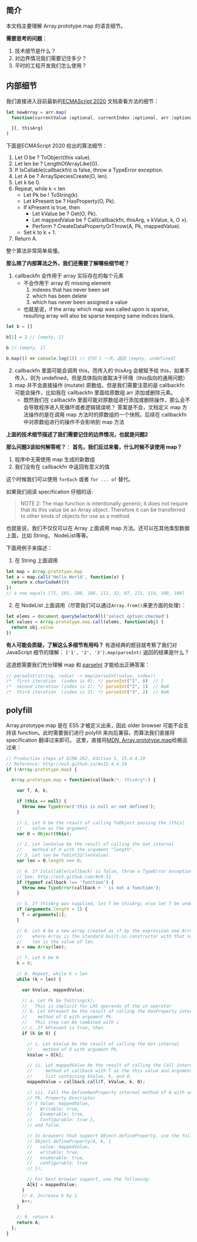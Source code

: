 ## 简介
本文档主要理解 Array.prototype.map 的语言细节。

**需要思考的问题**：
1. 技术细节是什么？
2. 对边界情况我们需要记住多少？
3. 平时的工程开发我们怎么使用？

## 内部细节
我们直接进入目前最新的[ECMAScript 2020](https://tc39.es/ecma262/#sec-completion-record-specification-type) 文档查看方法的细节：
```javascript
let newArray = arr.map(
  function(currentValue |optional, currentIndex |optional, arr |optional) {

  }[, thisArg]
)

```
下面是ECMAScript 2020 给出的算法细节：
1. Let O be ? ToObject(this value).
2. Let len be ? LengthOfArrayLike(O).
3. If IsCallable(callbackfn) is false, throw a TypeError exception.
4. Let A be ? ArraySpeciesCreate(O, len).
5. Let k be 0.
6. Repeat, while k < len
    - Let Pk be ! ToString(k).
    - Let kPresent be ? HasProperty(O, Pk).
    - If kPresent is true, then
      - Let kValue be ? Get(O, Pk).
      - Let mappedValue be ? Call(callbackfn, thisArg, « kValue, k, O »).
      - Perform ? CreateDataPropertyOrThrow(A, Pk, mappedValue).
    -  Set k to k + 1.
8. Return A.

整个算法非常简单易懂。

**那么除了内部算法之外，我们还需要了解哪些细节呢？**
1. callbackfn 会作用于 array 实际存在的每个元素
    - 不会作用于 array 的 missing element
         1. indexes that has never been set
         2. which has been delete
         3. which has never been assigned a value
    - 也就是说，if the array which map was called upon is sparse, resulting array will also be sparse keeping same indices blank.
```javascript
let b = []

b[1] = 2 // [empty, 2]

b // [empty, 2]

b.map(() => console.log(1)) // 打印 1 一次，返回 [empty, undefined]
```
2. callbackfn 里面可能会调用 this，而传入的 thisArg 会被赋予给 this，如果不传入，则为 undefined，但是具体指向谁取决于环境（this指向的通用问题）
3. map 并不会直接操作 (mutate) 原数组，但是我们需要注意的是 callbackfn 可能会操作，比如我在 callbackfn 里面给原数组 arr 添加或删除元素。
    - 既然我们在 callbackfn 里面可能对原数组进行添加或删除操作，那么会不会导致程序进入死循环或者逻辑错误呢？ 答案是不会，文档定义 map 方法操作的是在调用 map 方法时的原数组的一个快照。后续在 callbackfn 中对原数组进行的操作不会影响到 map 方法  

**上面的技术细节描述了我们需要记住的边界情况，也就是问题2**


**那么问题3该如何解答呢？**：
**首先，我们反过来看，什么时候不该使用 map？**
1. 程序中无需使用 map 生成的新数组
2. 我们没有在 callbackfn 中返回有意义的值

这个时候我们可以使用 `forEach` 或者 `for ... of` 替代。

如果我们阅读 specification 仔细的话:
> NOTE 2:
The map function is intentionally generic; it does not require that its this value be an Array object. Therefore it can be transferred to other kinds of objects for use as a method.

也就是说，我们不仅仅可以在 Array 上面调用 map 方法。还可以在其他类型数据上面，比如 String， NodeList等等。

下面用例子来描述：
1. 在 String 上面调用
```javascript
let map = Array.prototype.map
let a = map.call('Hello World', function(x) { 
  return x.charCodeAt(0)
})
// a now equals [72, 101, 108, 108, 111, 32, 87, 111, 114, 108, 100]

```
2. 在 NodeList 上面调用（尽管我们可以通过`Array.from()`来更方面的处理）：
```javascript
let elems = document.querySelectorAll('select option:checked')
let values = Array.prototype.map.call(elems, function(obj) {
  return obj.value
})
```

**有人可能会质疑，了解这么多细节有用吗？**
有道经典的题目就考察了我们对 JavaScript 细节的理解：
`['1', '2', '3'].map(parseInt)` 返回的结果是什么？

这道题需要我们充分理解 map 和 [parseInt](./built-in-parseInt.md) 才能给出正确答案：
```javascript
// parseInt(string, radix) -> map(parseInt(value, index))
/*  first iteration  (index is 0): */ parseInt("1", 0)  // 1
/*  second iteration (index is 1): */ parseInt("2", 1)  // NaN
/*  third iteration  (index is 2): */ parseInt("3", 2)  // NaN
```


## polyfill
Array.prototype.map 是在 ES5 才被定义出来，因此 older browser 可能不会支持该 function。此时需要我们进行 polyfill 来向后兼容。而算法我们直接将 specification 翻译过来即可。
这里，直接将[MDN, Array.prototype.map](https://developer.mozilla.org/en-US/docs/Web/JavaScript/Reference/Global_Objects/Array/map)给搬运过来：
```javascript
// Production steps of ECMA-262, Edition 5, 15.4.4.19
// Reference: http://es5.github.io/#x15.4.4.19
if (!Array.prototype.map) {

  Array.prototype.map = function(callback/*, thisArg*/) {

    var T, A, k;

    if (this == null) {
      throw new TypeError('this is null or not defined');
    }

    // 1. Let O be the result of calling ToObject passing the |this| 
    //    value as the argument.
    var O = Object(this);

    // 2. Let lenValue be the result of calling the Get internal 
    //    method of O with the argument "length".
    // 3. Let len be ToUint32(lenValue).
    var len = O.length >>> 0;

    // 4. If IsCallable(callback) is false, throw a TypeError exception.
    // See: http://es5.github.com/#x9.11
    if (typeof callback !== 'function') {
      throw new TypeError(callback + ' is not a function');
    }

    // 5. If thisArg was supplied, let T be thisArg; else let T be undefined.
    if (arguments.length > 1) {
      T = arguments[1];
    }

    // 6. Let A be a new array created as if by the expression new Array(len) 
    //    where Array is the standard built-in constructor with that name and 
    //    len is the value of len.
    A = new Array(len);

    // 7. Let k be 0
    k = 0;

    // 8. Repeat, while k < len
    while (k < len) {

      var kValue, mappedValue;

      // a. Let Pk be ToString(k).
      //   This is implicit for LHS operands of the in operator
      // b. Let kPresent be the result of calling the HasProperty internal 
      //    method of O with argument Pk.
      //   This step can be combined with c
      // c. If kPresent is true, then
      if (k in O) {

        // i. Let kValue be the result of calling the Get internal 
        //    method of O with argument Pk.
        kValue = O[k];

        // ii. Let mappedValue be the result of calling the Call internal 
        //     method of callback with T as the this value and argument 
        //     list containing kValue, k, and O.
        mappedValue = callback.call(T, kValue, k, O);

        // iii. Call the DefineOwnProperty internal method of A with arguments
        // Pk, Property Descriptor
        // { Value: mappedValue,
        //   Writable: true,
        //   Enumerable: true,
        //   Configurable: true },
        // and false.

        // In browsers that support Object.defineProperty, use the following:
        // Object.defineProperty(A, k, {
        //   value: mappedValue,
        //   writable: true,
        //   enumerable: true,
        //   configurable: true
        // });

        // For best browser support, use the following:
        A[k] = mappedValue;
      }
      // d. Increase k by 1.
      k++;
    }

    // 9. return A
    return A;
  };
}
```